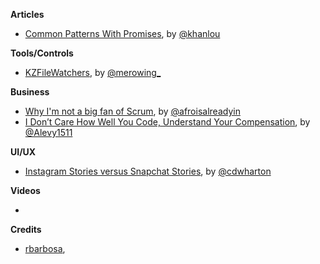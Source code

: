 
**Articles**

* [Common Patterns With Promises](http://khanlou.com/2016/08/common-patterns-with-promises/), by [@khanlou](https://twitter.com/khanlou)


**Tools/Controls**

* [KZFileWatchers](https://github.com/krzysztofzablocki/KZFileWatchers), by [@merowing_](https://twitter.com/merowing_)

**Business**

* [Why I'm not a big fan of Scrum](http://okigiveup.net/not-big-fan-of-scrum/), by [@afroisalreadyin](https://twitter.com/afroisalreadyin)
* [I Don’t Care How Well You Code, Understand Your Compensation](https://hackernoon.com/i-dont-care-how-well-you-code-understand-your-compensation-a1e810973c5e#.x9vb7mpqw), by [@Alevy1511](https://twitter.com/Alevy1511)

**UI/UX**

* [Instagram Stories versus Snapchat Stories](https://chriswharton.me/2016/08/instagram-stories-versus-snapchat-stories/), by [@cdwharton](https://twitter.com/cdwharton)

**Videos**

*

**Credits**

* [rbarbosa](https://github.com/rbarbosa),
